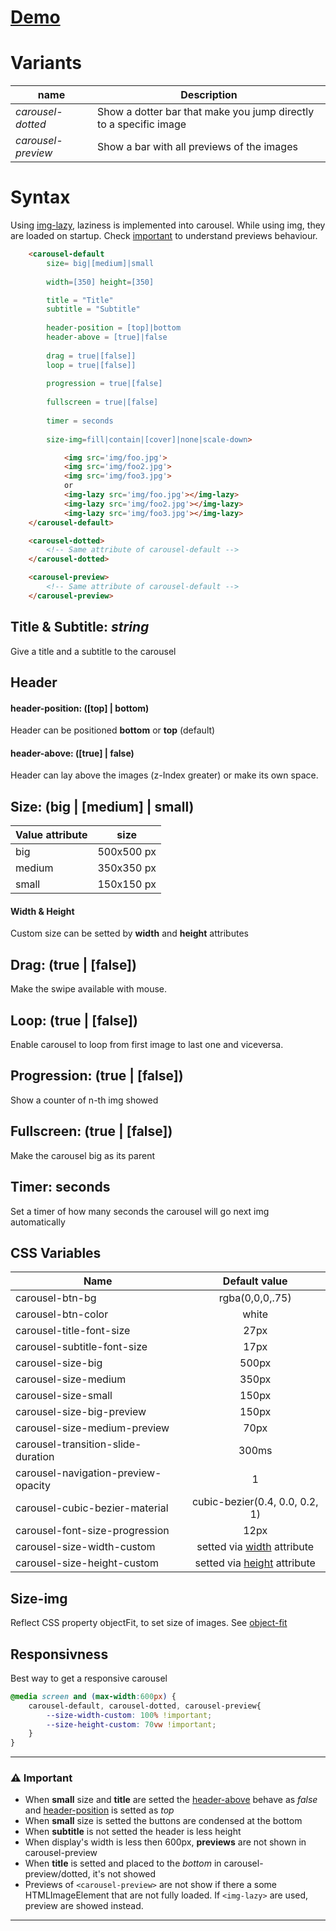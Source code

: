 
# [Demo](https://edoardohorse.github.io/Carousel-customElement/)


# Variants
    
|name| Description|
|----------|-------------|
|*carousel-dotted*|Show a dotter bar that make you jump directly to a specific image
|*carousel-preview*|Show a bar with all previews of the images

# Syntax

Using [img-lazy](https://github.com/edoardohorse/Img-customElement), laziness is implemented into carousel.
While using img, they are loaded on startup. Check [important](#%EF%B8%8F-important) to understand previews behaviour.
```html
    <carousel-default
        size= big|[medium]|small 
        
        width=[350] height=[350]

        title = "Title"
        subtitle = "Subtitle"
        
        header-position = [top]|bottom
        header-above = [true]|false
        
        drag = true|[false]]
        loop = true|[false]]
        
        progression = true|[false]
        
        fullscreen = true|[false]
        
        timer = seconds
        
        size-img=fill|contain|[cover]|none|scale-down>

            <img src='img/foo.jpg'>
            <img src='img/foo2.jpg'>
            <img src='img/foo3.jpg'>
            or
            <img-lazy src='img/foo.jpg'></img-lazy> 
            <img-lazy src='img/foo2.jpg'></img-lazy>
            <img-lazy src='img/foo3.jpg'></img-lazy>
    </carousel-default>
```

```html
    <carousel-dotted> 
        <!-- Same attribute of carousel-default -->
    </carousel-dotted>

    <carousel-preview> 
        <!-- Same attribute of carousel-default -->
    </carousel-preview>

```



## Title & Subtitle: *string*
Give a title and a subtitle to the carousel

## Header

#### header-position: ([top] | bottom)
Header can be positioned **bottom** or **top** (default)

#### header-above: ([true] | false)

Header can lay above the images (z-Index greater) or make its own space.


## Size: (big | [medium] | small)  
|Value attribute| size
|----------|:-------------:|
|big| 500x500 px|
|medium|350x350 px|
|small|150x150 px|

#### Width & Height

Custom size can be setted by **width** and **height** attributes


## Drag: (true | [false])

Make the swipe available with mouse. 

## Loop: (true | [false])

Enable carousel to loop from first image to last one and viceversa.


## Progression: (true | [false])

Show a counter of n-th img showed

## Fullscreen: (true | [false])

Make the carousel big as its parent


## Timer: seconds

Set a timer of how many seconds the carousel will go next img automatically 

## CSS Variables

|Name|Default value
|-|:-:|
|carousel-btn-bg|rgba(0,0,0,.75)|
|carousel-btn-color|white|
|carousel-title-font-size|27px|
|carousel-subtitle-font-size|17px|
|carousel-size-big| 500px|
|carousel-size-medium| 350px|
|carousel-size-small| 150px|
|carousel-size-big-preview|150px|
|carousel-size-medium-preview|70px|
|carousel-transition-slide-duration|300ms|
|carousel-navigation-preview-opacity|1|
|carousel-cubic-bezier-material|cubic-bezier(0.4, 0.0, 0.2, 1)|
|carousel-font-size-progression|12px|
|carousel-size-width-custom|setted via [width](#width-height) attribute|
|carousel-size-height-custom|setted via [height](#width-height) attribute|

## Size-img

 Reflect CSS property objectFit, to set size of images. See [object-fit](https://developer.mozilla.org/en-US/docs/Web/CSS/object-fit)


## Responsivness

Best way to get a responsive carousel

```css
@media screen and (max-width:600px) {
    carousel-default, carousel-dotted, carousel-preview{
        --size-width-custom: 100% !important;
        --size-height-custom: 70vw !important;
    }
}
```


---


### ⚠️ Important
- When **small** size and **title** are setted the [header-above](#header-above-true-false) behave as *false* and [header-position](#header-position-top-bottom) is setted as *top*
- When **small** size is setted the buttons are condensed at the bottom
- When **subtitle** is not setted the header is less height
- When display's width is less then 600px, **previews** are not shown in carousel-preview
- When **title** is setted and placed to the *bottom* in carousel-preview/dotted, it's not showed
- Previews of `<carousel-preview>` are not show if there a some HTMLImageElement that are not fully loaded. If `<img-lazy>` are used, preview are showed instead.

---